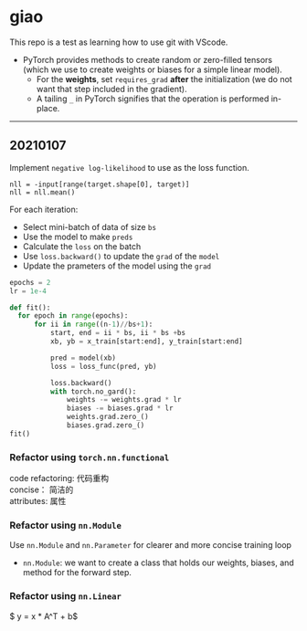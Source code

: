# giao
 This repo is a test as learning how to use git with VScode.

 * PyTorch provides methods to create random or zero-filled tensors (which we use to create weights or biases for a simple linear model).
   * For the **weights**, set `requires_grad` **after** the initialization (we do not want that step included in the gradient).
   * A tailing `_` in PyTorch signifies that the operation is performed in-place.

---
## 20210107
 Implement `negative log-likelihood` to use as the loss function.  
 ```
 nll = -input[range(target.shape[0], target)]
 nll = nll.mean()
 ```
For each iteration:
* Select  mini-batch of data of size `bs`
* Use the model to make `preds`
* Calculate the `loss` on the batch
* Use `loss.backward()` to update the `grad` of the `model`
* Update the prameters of the model using the `grad`

```python
epochs = 2
lr = 1e-4

def fit():
  for epoch in range(epochs):
      for ii in range((n-1)//bs+1):
          start, end = ii * bs, ii * bs +bs
          xb, yb = x_train[start:end], y_train[start:end]

          pred = model(xb)
          loss = loss_func(pred, yb)

          loss.backward()
          with torch.no_gard():
              weights -= weights.grad * lr
              biases -= biases.grad * lr
              weights.grad.zero_()
              biases.grad.zero_() 
fit()   
```
### Refactor using `torch.nn.functional`
code refactoring: 代码重构  
concise： 简洁的  
attributes: 属性  
### Refactor using `nn.Module`
Use `nn.Module` and `nn.Parameter` for clearer and more concise training loop  
* `nn.Module`: we want to create a class  that holds our weights, biases, and method for the forward step.

### Refactor using `nn.Linear`
$ y = x * A^T + b$
